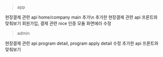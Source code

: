 


>app

현장결제 관련 api home/company main 추가\n
추가한 현장결제 관련 api 프론트와 맞춰보기
회원가입, 결제 관련 nice 인증 모듈 화면에러 수정

>admin

현장결제 관련 api program detail, program apply detail 수정
추가한 api 프론트와 맞춰보기
